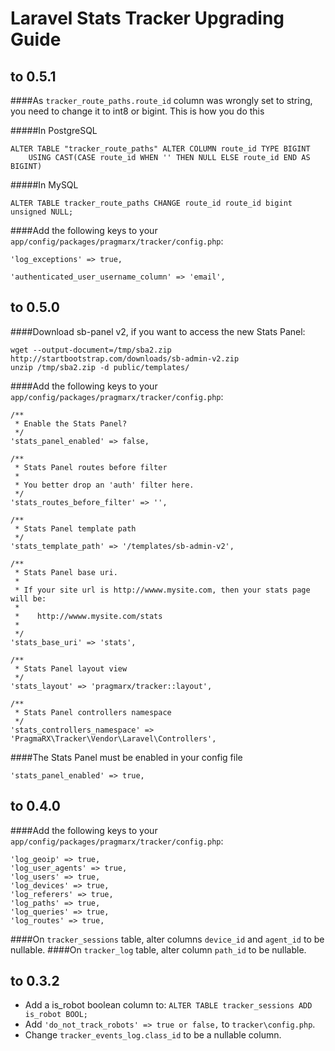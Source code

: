 # Laravel Stats Tracker Upgrading Guide

## to 0.5.1

####As `tracker_route_paths.route_id` column was wrongly set to string, you need to change it to int8 or bigint. This is how you do this
 
#####In PostgreSQL 
```
ALTER TABLE "tracker_route_paths" ALTER COLUMN route_id TYPE BIGINT 
    USING CAST(CASE route_id WHEN '' THEN NULL ELSE route_id END AS BIGINT)
```

#####In MySQL
```
ALTER TABLE tracker_route_paths CHANGE route_id route_id bigint unsigned NULL;
```

####Add the following keys to your `app/config/packages/pragmarx/tracker/config.php`:

```
'log_exceptions' => true,

'authenticated_user_username_column' => 'email',
```
   
## to 0.5.0

####Download sb-panel v2, if you want to access the new Stats Panel:

```
wget --output-document=/tmp/sba2.zip http://startbootstrap.com/downloads/sb-admin-v2.zip
unzip /tmp/sba2.zip -d public/templates/
```

####Add the following keys to your `app/config/packages/pragmarx/tracker/config.php`:

```
/**
 * Enable the Stats Panel?
 */
'stats_panel_enabled' => false,

/**
 * Stats Panel routes before filter
 *
 * You better drop an 'auth' filter here.
 */
'stats_routes_before_filter' => '',

/**
 * Stats Panel template path
 */
'stats_template_path' => '/templates/sb-admin-v2',

/**
 * Stats Panel base uri.
 *
 * If your site url is http://wwww.mysite.com, then your stats page will be:
 *
 *    http://wwww.mysite.com/stats
 *
 */
'stats_base_uri' => 'stats',

/**
 * Stats Panel layout view
 */
'stats_layout' => 'pragmarx/tracker::layout',

/**
 * Stats Panel controllers namespace
 */
'stats_controllers_namespace' => 'PragmaRX\Tracker\Vendor\Laravel\Controllers',
```

####The Stats Panel must be enabled in your config file

```
'stats_panel_enabled' => true,
```

## to 0.4.0

####Add the following keys to your `app/config/packages/pragmarx/tracker/config.php`:

```
'log_geoip' => true,
'log_user_agents' => true,
'log_users' => true,
'log_devices' => true,
'log_referers' => true,
'log_paths' => true,
'log_queries' => true,
'log_routes' => true,
```

####On `tracker_sessions` table, alter columns `device_id` and `agent_id` to be nullable.
####On `tracker_log` table, alter column `path_id` to be nullable.

## to 0.3.2

- Add a is_robot boolean column to: `ALTER TABLE tracker_sessions ADD is_robot BOOL;`
- Add `'do_not_track_robots' => true or false,` to `tracker\config.php`.
- Change `tracker_events_log.class_id` to be a nullable column.
